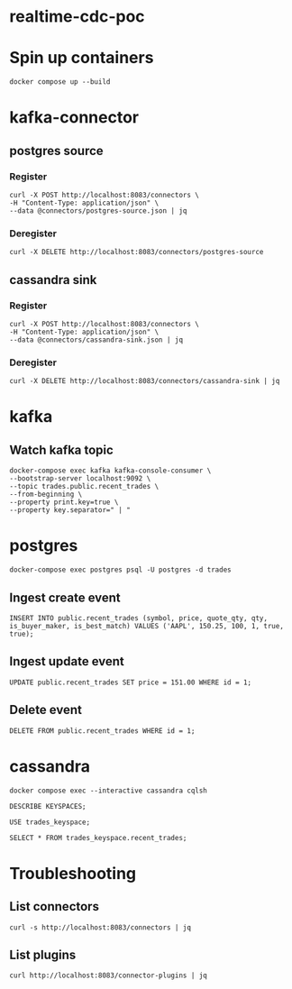 # realtime-cdc-poc

# Spin up containers

    docker compose up --build

# kafka-connector

## postgres source 

### Register

    curl -X POST http://localhost:8083/connectors \
    -H "Content-Type: application/json" \
    --data @connectors/postgres-source.json | jq

### Deregister

    curl -X DELETE http://localhost:8083/connectors/postgres-source

## cassandra sink

### Register

    curl -X POST http://localhost:8083/connectors \
    -H "Content-Type: application/json" \
    --data @connectors/cassandra-sink.json | jq

### Deregister

    curl -X DELETE http://localhost:8083/connectors/cassandra-sink | jq

# kafka

## Watch kafka topic

    docker-compose exec kafka kafka-console-consumer \
    --bootstrap-server localhost:9092 \
    --topic trades.public.recent_trades \
    --from-beginning \
    --property print.key=true \
    --property key.separator=" | "

# postgres

    docker-compose exec postgres psql -U postgres -d trades

## Ingest create event

    INSERT INTO public.recent_trades (symbol, price, quote_qty, qty, is_buyer_maker, is_best_match) VALUES ('AAPL', 150.25, 100, 1, true, true);

## Ingest update event

    UPDATE public.recent_trades SET price = 151.00 WHERE id = 1;

## Delete event

    DELETE FROM public.recent_trades WHERE id = 1;

# cassandra

    docker compose exec --interactive cassandra cqlsh

    DESCRIBE KEYSPACES;

    USE trades_keyspace;

    SELECT * FROM trades_keyspace.recent_trades;

# Troubleshooting

## List connectors

    curl -s http://localhost:8083/connectors | jq  

## List plugins

    curl http://localhost:8083/connector-plugins | jq
